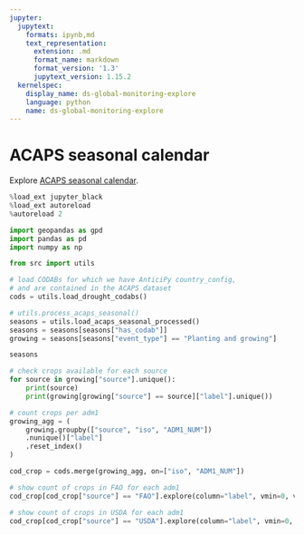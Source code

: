 ```yaml
---
jupyter:
  jupytext:
    formats: ipynb,md
    text_representation:
      extension: .md
      format_name: markdown
      format_version: '1.3'
      jupytext_version: 1.15.2
  kernelspec:
    display_name: ds-global-monitoring-explore
    language: python
    name: ds-global-monitoring-explore
---
```


# ACAPS seasonal calendar

Explore [ACAPS seasonal calendar](https://data.humdata.org/dataset/acaps-seasonal-events-calendar-dataset).

```python
%load_ext jupyter_black
%load_ext autoreload
%autoreload 2
```

```python
import geopandas as gpd
import pandas as pd
import numpy as np

from src import utils
```

```python
# load CODABs for which we have AnticiPy country_config,
# and are contained in the ACAPS dataset
cods = utils.load_drought_codabs()
```

```python
# utils.process_acaps_seasonal()
seasons = utils.load_acaps_seasonal_processed()
seasons = seasons[seasons["has_codab"]]
growing = seasons[seasons["event_type"] == "Planting and growing"]
```

```python
seasons
```

```python
# check crops available for each source
for source in growing["source"].unique():
    print(source)
    print(growing[growing["source"] == source]["label"].unique())
```

```python
# count crops per adm1
growing_agg = (
    growing.groupby(["source", "iso", "ADM1_NUM"])
    .nunique()["label"]
    .reset_index()
)
```

```python
cod_crop = cods.merge(growing_agg, on=["iso", "ADM1_NUM"])
```

```python
# show count of crops in FAO for each adm1
cod_crop[cod_crop["source"] == "FAO"].explore(column="label", vmin=0, vmax=7)
```

```python
# show count of crops in USDA for each adm1
cod_crop[cod_crop["source"] == "USDA"].explore(column="label", vmin=0, vmax=7)
```

```python

```
